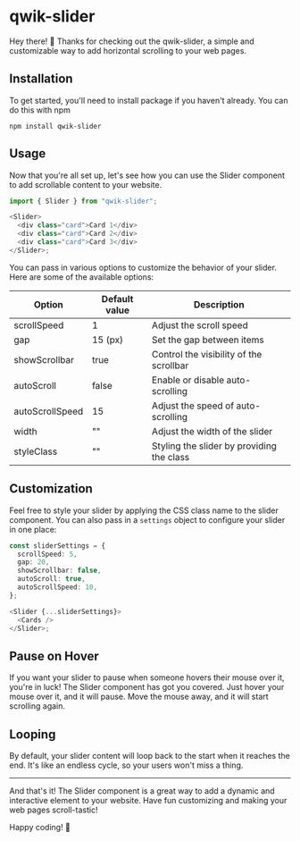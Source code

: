 # qwik-slider

Hey there! 👋 Thanks for checking out the qwik-slider, a simple and customizable way to add horizontal scrolling to your web pages.

## Installation

To get started, you'll need to install package if you haven't already. You can do this with npm

```
npm install qwik-slider
```

## Usage

Now that you're all set up, let's see how you can use the Slider component to add scrollable content to your website.

```ts
import { Slider } from "qwik-slider";

<Slider>
  <div class="card">Card 1</div>
  <div class="card">Card 2</div>
  <div class="card">Card 3</div>
</Slider>;
```

You can pass in various options to customize the behavior of your slider. Here are some of the available options:

| Option          | Default value | Description                               |
| --------------- | ------------- | ----------------------------------------- |
| scrollSpeed     | 1             | Adjust the scroll speed                   |
| gap             | 15 (px)       | Set the gap between items                 |
| showScrollbar   | true          | Control the visibility of the scrollbar   |
| autoScroll      | false         | Enable or disable auto-scrolling          |
| autoScrollSpeed | 15            | Adjust the speed of auto-scrolling        |
| width           | ""            | Adjust the width of the slider            |
| styleClass      | ""            | Styling the slider by providing the class |

## Customization

Feel free to style your slider by applying the CSS class name to the slider component. You can also pass in a `settings` object to configure your slider in one place:

```ts
const sliderSettings = {
  scrollSpeed: 5,
  gap: 20,
  showScrollbar: false,
  autoScroll: true,
  autoScrollSpeed: 10,
};

<Slider {...sliderSettings}>
  <Cards />
</Slider>;
```

## Pause on Hover

If you want your slider to pause when someone hovers their mouse over it, you're in luck! The Slider component has got you covered. Just hover your mouse over it, and it will pause. Move the mouse away, and it will start scrolling again.

## Looping

By default, your slider content will loop back to the start when it reaches the end. It's like an endless cycle, so your users won't miss a thing.

---

And that's it! The Slider component is a great way to add a dynamic and interactive element to your website. Have fun customizing and making your web pages scroll-tastic!

Happy coding! 🚀
